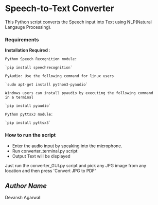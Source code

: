     
# Speech-to-Text Converter
<!--Remove the below lines and add yours -->
This Python script converts the Speech input into Text using NLP(Natural Langauge Processing).

### Requirements
<!--Remove the below lines and add yours -->
**Installation Required** :

    Python Speech Recognition module:

    `pip install speechrecognition`

    PyAudio: Use the following command for linux users

    `sudo apt-get install python3-pyaudio`

    Windows users can install pyaudio by executing the following command in a terminal

    `pip install pyaudio`

    Python pyttsx3 module:

    `pip install pyttsx3`

### How to run the script
<!--Remove the below lines and add yours -->

-   Enter the audio input by speaking into the microphone.
-   Run converter_terminal.py script
-   Output Text will be displayed

Just run the converter_GUI.py script and pick any JPG image from any location and then press 'Convert JPG to PDF'

## *Author Name*
<!--Remove the below lines and add yours -->
Devansh Agarwal

